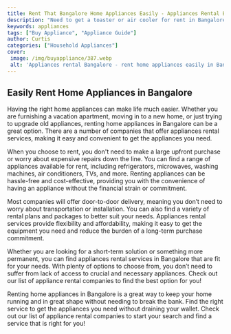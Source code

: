 ```yaml
---
title: Rent That Bangalore Home Appliances Easily - Appliances Rental Bangalore
description: "Need to get a toaster or air cooler for rent in Bangalore Look no further In this blog post well explore all your options for renting home appliances from traditional rental companies to the best online rental services in Bangalore"
keywords: appliances
tags: ["Buy Appliance", "Appliance Guide"]
author: Curtis
categories: ["Household Appliances"]
cover: 
 image: /img/buyappliance/387.webp
 alt: 'Appliances rental Bangalore - rent home appliances easily in Bangalore'
---
```

## Easily Rent Home Appliances in Bangalore

Having the right home appliances can make life much easier. Whether you are furnishing a vacation apartment, moving in to a new home, or just trying to upgrade old appliances, renting home appliances in Bangalore can be a great option. There are a number of companies that offer appliances rental services, making it easy and convenient to get the appliances you need. 

When you choose to rent, you don't need to make a large upfront purchase or worry about expensive repairs down the line. You can find a range of appliances available for rent, including refrigerators, microwaves, washing machines, air conditioners, TVs, and more. Renting appliances can be hassle-free and cost-effective, providing you with the convenience of having an appliance without the financial strain or commitment. 

Most companies will offer door-to-door delivery, meaning you don’t need to worry about transportation or installation. You can also find a variety of rental plans and packages to better suit your needs. Appliances rental services provide flexibility and affordability, making it easy to get the equipment you need and reduce the burden of a long-term purchase commitment.

Whether you are looking for a short-term solution or something more permanent, you can find appliances rental services in Bangalore that are fit for your needs. With plenty of options to choose from, you don’t need to suffer from lack of access to crucial and necessary appliances. Check out our list of appliance rental companies to find the best option for you! 

Renting home appliances in Bangalore is a great way to keep your home running and in great shape without needing to break the bank. Find the right service to get the appliances you need without draining your wallet. Check out our list of appliance rental companies to start your search and find a service that is right for you!
